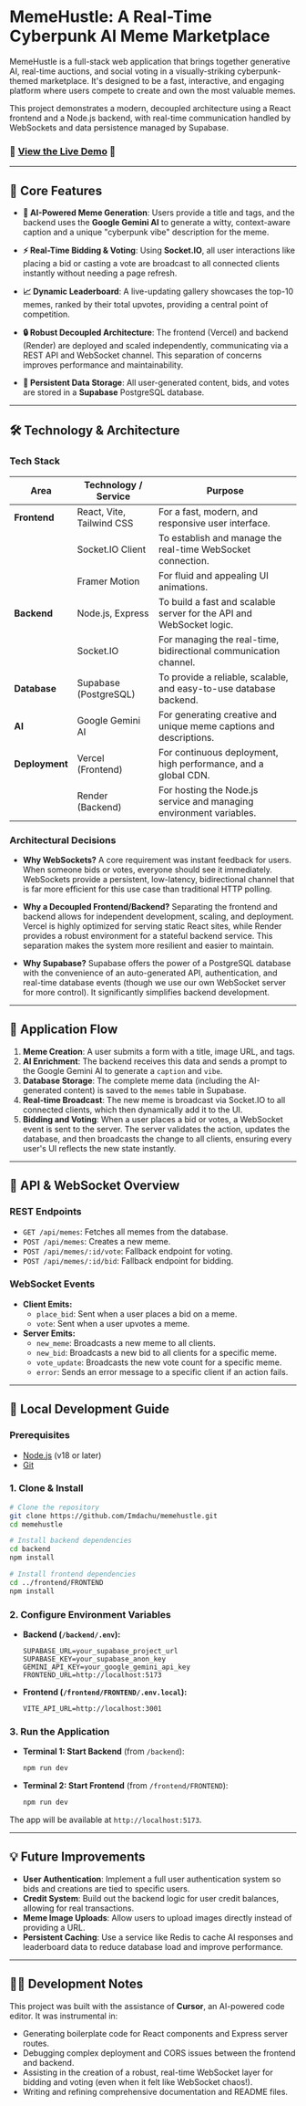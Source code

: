 # MemeHustle: A Real-Time Cyberpunk AI Meme Marketplace

MemeHustle is a full-stack web application that brings together generative AI, real-time auctions, and social voting in a visually-striking cyberpunk-themed marketplace. It's designed to be a fast, interactive, and engaging platform where users compete to create and own the most valuable memes.

This project demonstrates a modern, decoupled architecture using a React frontend and a Node.js backend, with real-time communication handled by WebSockets and data persistence managed by Supabase.

### 🚀 **[View the Live Demo](https://memehustle-tau.vercel.app/)** 🚀

---

## 🌟 Core Features

- **🤖 AI-Powered Meme Generation**: Users provide a title and tags, and the backend uses the **Google Gemini AI** to generate a witty, context-aware caption and a unique "cyberpunk vibe" description for the meme.

- **⚡ Real-Time Bidding & Voting**: Using **Socket.IO**, all user interactions like placing a bid or casting a vote are broadcast to all connected clients instantly without needing a page refresh.

- **📈 Dynamic Leaderboard**: A live-updating gallery showcases the top-10 memes, ranked by their total upvotes, providing a central point of competition.

- **🔒 Robust Decoupled Architecture**: The frontend (Vercel) and backend (Render) are deployed and scaled independently, communicating via a REST API and WebSocket channel. This separation of concerns improves performance and maintainability.

- **💾 Persistent Data Storage**: All user-generated content, bids, and votes are stored in a **Supabase** PostgreSQL database.

---

## 🛠️ Technology & Architecture

### Tech Stack

| Area      | Technology / Service | Purpose                                                                 |
|-----------|----------------------|-------------------------------------------------------------------------|
| **Frontend**  | React, Vite, Tailwind CSS | For a fast, modern, and responsive user interface.                      |
|           | Socket.IO Client     | To establish and manage the real-time WebSocket connection.             |
|           | Framer Motion        | For fluid and appealing UI animations.                                  |
| **Backend**   | Node.js, Express     | To build a fast and scalable server for the API and WebSocket logic.    |
|           | Socket.IO            | For managing the real-time, bidirectional communication channel.        |
| **Database**  | Supabase (PostgreSQL)| To provide a reliable, scalable, and easy-to-use database backend.      |
| **AI**        | Google Gemini AI     | For generating creative and unique meme captions and descriptions.      |
| **Deployment**| Vercel (Frontend)    | For continuous deployment, high performance, and a global CDN.          |
|           | Render (Backend)     | For hosting the Node.js service and managing environment variables.     |

### Architectural Decisions

- **Why WebSockets?** A core requirement was instant feedback for users. When someone bids or votes, everyone should see it immediately. WebSockets provide a persistent, low-latency, bidirectional channel that is far more efficient for this use case than traditional HTTP polling.

- **Why a Decoupled Frontend/Backend?** Separating the frontend and backend allows for independent development, scaling, and deployment. Vercel is highly optimized for serving static React sites, while Render provides a robust environment for a stateful backend service. This separation makes the system more resilient and easier to maintain.

- **Why Supabase?** Supabase offers the power of a PostgreSQL database with the convenience of an auto-generated API, authentication, and real-time database events (though we use our own WebSocket server for more control). It significantly simplifies backend development.

---

## 🔄 Application Flow

1.  **Meme Creation**: A user submits a form with a title, image URL, and tags.
2.  **AI Enrichment**: The backend receives this data and sends a prompt to the Google Gemini AI to generate a `caption` and `vibe`.
3.  **Database Storage**: The complete meme data (including the AI-generated content) is saved to the `memes` table in Supabase.
4.  **Real-time Broadcast**: The new meme is broadcast via Socket.IO to all connected clients, which then dynamically add it to the UI.
5.  **Bidding and Voting**: When a user places a bid or votes, a WebSocket event is sent to the server. The server validates the action, updates the database, and then broadcasts the change to all clients, ensuring every user's UI reflects the new state instantly.

---

## 🔌 API & WebSocket Overview

### REST Endpoints

- `GET /api/memes`: Fetches all memes from the database.
- `POST /api/memes`: Creates a new meme.
- `POST /api/memes/:id/vote`: Fallback endpoint for voting.
- `POST /api/memes/:id/bid`: Fallback endpoint for bidding.

### WebSocket Events

- **Client Emits:**
  - `place_bid`: Sent when a user places a bid on a meme.
  - `vote`: Sent when a user upvotes a meme.
- **Server Emits:**
  - `new_meme`: Broadcasts a new meme to all clients.
  - `new_bid`: Broadcasts a new bid to all clients for a specific meme.
  - `vote_update`: Broadcasts the new vote count for a specific meme.
  - `error`: Sends an error message to a specific client if an action fails.

---

## 🚀 Local Development Guide

### Prerequisites

- [Node.js](https://nodejs.org/) (v18 or later)
- [Git](https://git-scm.com/)

### 1. Clone & Install

```sh
# Clone the repository
git clone https://github.com/Imdachu/memehustle.git
cd memehustle

# Install backend dependencies
cd backend
npm install

# Install frontend dependencies
cd ../frontend/FRONTEND
npm install
```

### 2. Configure Environment Variables

- **Backend (`/backend/.env`):**
  ```env
  SUPABASE_URL=your_supabase_project_url
  SUPABASE_KEY=your_supabase_anon_key
  GEMINI_API_KEY=your_google_gemini_api_key
  FRONTEND_URL=http://localhost:5173
  ```

- **Frontend (`/frontend/FRONTEND/.env.local`):**
  ```env
  VITE_API_URL=http://localhost:3001
  ```

### 3. Run the Application

- **Terminal 1: Start Backend** (from `/backend`):
  ```sh
  npm run dev
  ```
- **Terminal 2: Start Frontend** (from `/frontend/FRONTEND`):
  ```sh
  npm run dev
  ```
The app will be available at `http://localhost:5173`.

---

## 💡 Future Improvements

- **User Authentication**: Implement a full user authentication system so bids and creations are tied to specific users.
- **Credit System**: Build out the backend logic for user credit balances, allowing for real transactions.
- **Meme Image Uploads**: Allow users to upload images directly instead of providing a URL.
- **Persistent Caching**: Use a service like Redis to cache AI responses and leaderboard data to reduce database load and improve performance.

---

## 👨‍💻 Development Notes

This project was built with the assistance of **Cursor**, an AI-powered code editor. It was instrumental in:
- Generating boilerplate code for React components and Express server routes.
- Debugging complex deployment and CORS issues between the frontend and backend.
- Assisting in the creation of a robust, real-time WebSocket layer for bidding and voting (even when it felt like WebSocket chaos!).
- Writing and refining comprehensive documentation and README files.
